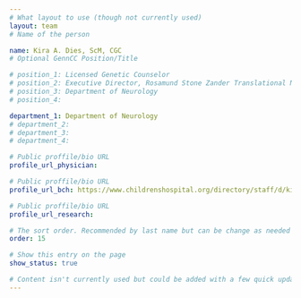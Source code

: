 ```yaml
---
# What layout to use (though not currently used)
layout: team
# Name of the person

name: Kira A. Dies, ScM, CGC
# Optional GennCC Position/Title

# position_1: Licensed Genetic Counselor
# position_2: Executive Director, Rosamund Stone Zander Translational Neuroscience Center
# position_3: Department of Neurology
# position_4:

department_1: Department of Neurology
# department_2:
# department_3:
# department_4:

# Public proffile/bio URL
profile_url_physician:

# Public proffile/bio URL
profile_url_bch: https://www.childrenshospital.org/directory/staff/d/kira-dies

# Public proffile/bio URL
profile_url_research:

# The sort order. Recommended by last name but can be change as needed
order: 15

# Show this entry on the page
show_status: true

# Content isn't currently used but could be added with a few quick updates if needed to allow for bios
---
```

